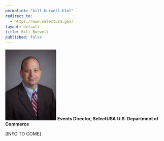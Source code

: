 ```yaml
---
permalink: "bill-burwell.html"
redirect_to:
  - https://www.selectusa.gov/
layout: default
title: Bill Burwell 
published: false
---
```



<span class="imgright">![Bill Burwell](images/BB-headshot_small.jpg)
**Events Director, SelectUSA**
**U.S. Department of Commerce**</span>

[INFO TO COME]
